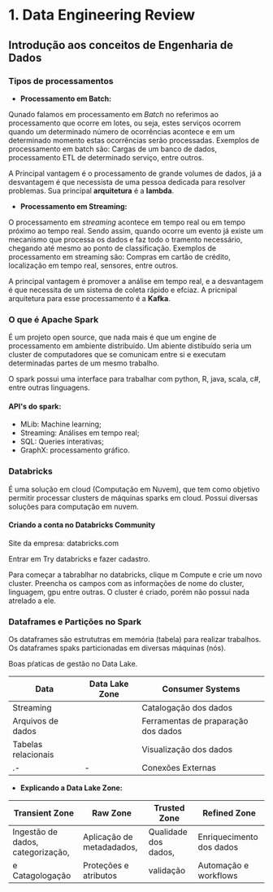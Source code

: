 # 1. Data Engineering Review

## Introdução aos conceitos de Engenharia de Dados



### Tipos de processamentos


- **Processamento em Batch:**
  
Qunado falamos em processamento em *Batch* no referimos ao processamento que ocorre em lotes, ou seja, estes serviços ocorrem quando um determinado número de ocorrências acontece e em um determinado momento estas ocorrências serão processadas. Exemplos de processamento em batch são: Cargas de um banco de dados, processamento ETL de determinado serviço, entre outros. 

A Principal vantagem  é o processamento de grande volumes de dados, já a desvantagem é que necessista de uma pessoa dedicada para resolver problemas. Sua principal **arquitetura** é a **lambda**. 

- **Processamento em Streaming:**

O processamento em *streaming* acontece em tempo real ou em tempo próximo ao tempo real. Sendo assim, quando ocorre um evento já existe um mecanismo que processa os dados e faz todo o tramento necessário, chegando até mesmo ao ponto de classificação. Exemplos de processamento em streaming são: Compras em cartão de crédito, localização em tempo real, sensores, entre outros.

A principal vantagem é promover a análise em tempo real, e a desvantagem é que necessita de um sistema de coleta rápido e efciaz.  A pricnipal arquitetura para esse processamento é a **Kafka**. 

### O que é Apache Spark

É um projeto open source, que nada mais é que um engine de processamento em ambiente distribuído. Um abiente distibuído seria um cluster de computadores que se comunicam entre si e executam determinadas partes de um mesmo trabalho.

O spark possui uma interface para trabalhar com python, R, java, scala, c#, entre outras linguagens. 

#### API's do spark:

- MLib: Machine learning;
- Streaming: Análises em tempo real;
- SQL: Queries interativas;
- GraphX: processamento gráfico.

### Databricks

É uma solução em cloud (Computação em Nuvem), que tem como objetivo permitir processar clusters de máquinas sparks em cloud. Possui diversas soluções para computação em nuvem. 

####  Criando a conta no Databricks Community

Site da empresa: databricks.com

Entrar em Try databricks  e fazer cadastro. 

Para começar a tabrablhar no databricks, clique m Compute e crie um novo cluster. Preencha os campos com as informações de nome do cluster, linguagem, gpu entre outras. O cluster é criado, porém não possui nada atrelado a ele. 

### Dataframes e Partições no Spark

Os dataframes são estrututras em memória (tabela) para realizar trabalhos. Os dataframes spaks particionadas em diversas máquinas (nós).

Boas pŕaticas de gestão no Data Lake. 

Data               | Data Lake Zone | Consumer Systems
-------------------|----------------|----------------------------
Streaming          |                |Catalogação dos dados
Arquivos de dados  |                |Ferramentas de praparação dos dados
Tabelas relacionais|                |Visualização dos dados
  .-               |        -       | Conexões Externas


- **Explicando a Data Lake Zone:**


Transient Zone                    | Raw Zone                | Trusted Zone          | Refined Zone
---------------------------------|-------------------------|-----------------------|-------------------
Ingestão de dados, categorização,|Aplicação de metadadados,|Qualidade dos dados,   | Enriquecimento dos dados
e Catagologação                  |Proteções e  atributos   |validação              | Automação e workflows 
